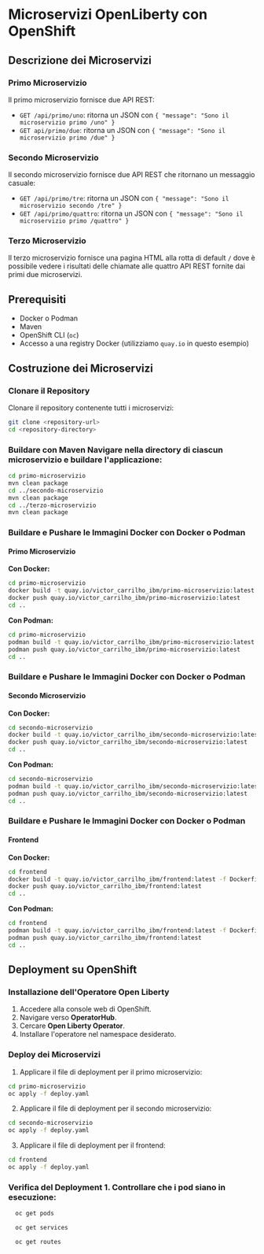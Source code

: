 # Microservizi OpenLiberty con OpenShift

## Descrizione dei Microservizi

### Primo Microservizio
Il primo microservizio fornisce due API REST:
- `GET /api/primo/uno`: ritorna un JSON con `{ "message": "Sono il microservizio primo /uno" }`
- `GET api/primo/due`: ritorna un JSON con `{ "message": "Sono il microservizio primo /due" }`

### Secondo Microservizio
Il secondo microservizio fornisce due API REST che ritornano un messaggio casuale:
- `GET /api/primo/tre`: ritorna un JSON con  `{ "message": "Sono il microservizio secondo /tre" }`
- `GET /api/primo/quattro`: ritorna un JSON con  `{ "message": "Sono il microservizio primo /quattro" }`

### Terzo Microservizio
Il terzo microservizio fornisce una pagina HTML alla rotta di default `/` dove è possibile vedere i risultati delle chiamate alle quattro API REST fornite dai primi due microservizi.

## Prerequisiti

- Docker o Podman
- Maven
- OpenShift CLI (`oc`)
- Accesso a una registry Docker (utilizziamo `quay.io` in questo esempio)

## Costruzione dei Microservizi

### Clonare il Repository
Clonare il repository contenente tutti i microservizi:
```sh
git clone <repository-url>
cd <repository-directory>


```
### Buildare con Maven Navigare nella directory di ciascun microservizio e buildare l'applicazione:

```sh
cd primo-microservizio
mvn clean package
cd ../secondo-microservizio
mvn clean package
cd ../terzo-microservizio
mvn clean package
```

### Buildare e Pushare le Immagini Docker con Docker o Podman 
#### Primo Microservizio

**Con Docker:**
```sh
cd primo-microservizio
docker build -t quay.io/victor_carrilho_ibm/primo-microservizio:latest -f Dockerfile .
docker push quay.io/victor_carrilho_ibm/primo-microservizio:latest
cd ..
```

**Con Podman:**
```sh
cd primo-microservizio
podman build -t quay.io/victor_carrilho_ibm/primo-microservizio:latest -f Dockerfile .
podman push quay.io/victor_carrilho_ibm/primo-microservizio:latest
cd ..
```

### Buildare e Pushare le Immagini Docker con Docker o Podman
#### Secondo Microservizio

**Con Docker:**
```sh
cd secondo-microservizio
docker build -t quay.io/victor_carrilho_ibm/secondo-microservizio:latest -f Dockerfile .
docker push quay.io/victor_carrilho_ibm/secondo-microservizio:latest
cd ..
```

**Con Podman:**
```sh
cd secondo-microservizio
podman build -t quay.io/victor_carrilho_ibm/secondo-microservizio:latest -f Dockerfile .
podman push quay.io/victor_carrilho_ibm/secondo-microservizio:latest
cd ..
```

### Buildare e Pushare le Immagini Docker con Docker o Podman
#### Frontend

**Con Docker:**
```sh
cd frontend
docker build -t quay.io/victor_carrilho_ibm/frontend:latest -f Dockerfile .
docker push quay.io/victor_carrilho_ibm/frontend:latest
cd ..
```

**Con Podman:**
```sh
cd frontend
podman build -t quay.io/victor_carrilho_ibm/frontend:latest -f Dockerfile .
podman push quay.io/victor_carrilho_ibm/frontend:latest
cd ..
```


Deployment su OpenShift 
-----------------------
### Installazione dell'Operatore Open Liberty 
1. Accedere alla console web di OpenShift. 
2. Navigare verso **OperatorHub**. 
3. Cercare **Open Liberty Operator**. 
4. Installare l'operatore nel namespace desiderato.

### Deploy dei Microservizi 
1. Applicare il file di deployment per il primo microservizio:

```sh
cd primo-microservizio
oc apply -f deploy.yaml
```
2. Applicare il file di deployment per il secondo microservizio:

```sh
cd secondo-microservizio
oc apply -f deploy.yaml
```

3. Applicare il file di deployment per il frontend:

```sh
cd frontend
oc apply -f deploy.yaml
```

### Verifica del Deployment 1. Controllare che i pod siano in esecuzione:

```sh
  oc get pods
```
```sh
  oc get services
```
```sh
  oc get routes
```


